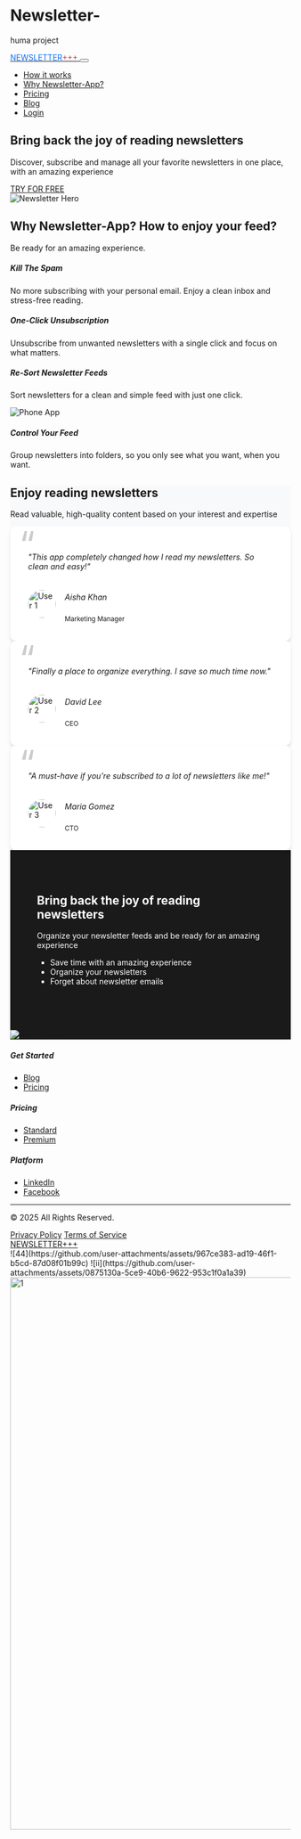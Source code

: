 # Newsletter-
huma project
<!DOCTYPE html>
<html lang="en">
<head>
  <meta charset="UTF-8">
  <meta name="viewport" content="width=device-width, initial-scale=1.0">
  <title>Newsletter App</title>

  <!-- Bootstrap CSS -->
  <link href="https://cdn.jsdelivr.net/npm/bootstrap@5.3.3/dist/css/bootstrap.min.css" rel="stylesheet">

  <!-- Bootstrap Icons -->
  <link href="https://cdn.jsdelivr.net/npm/bootstrap-icons@1.11.3/font/bootstrap-icons.css" rel="stylesheet">

  <style>
    .quote-icon {
      font-size: 4rem;
      color: #ccc;
      line-height: 0.5;
      position: absolute;
      top: 1rem;
      left: 1rem;
    }
    .testimonial-card {
      background-color: #fff;
      padding: 2rem;
      border-radius: 10px;
      box-shadow: 0 4px 6px rgba(0, 0, 0, 0.1);
      position: relative;
    }
    .testimonial-card p {
      font-style: italic;
      margin-bottom: 1.5rem;
    }
    .testimonial-info {
      display: flex;
      align-items: center;
    }
    .testimonial-info img {
      width: 50px;
      height: 50px;
      border-radius: 50%;
      margin-right: 1rem;
    }
    .quote-section {
      background-color: #f8f9fa;
    }
    .footer-cta {
      background-color: #1a1a1a;
    }
    .footer-cta .text-content {
      padding: 3rem;
      color: #fff;
    }
    .footer-cta .image-content img {
      max-width: 100%;
      height: auto;
    }
    .newsletter-app {
      color: #0d6efd;
    }
    .newsletter-app-plus {
      color: #dc3545;
    }
  </style>
</head>
<body>

  <!-- Navbar -->
  <nav class="navbar navbar-expand-lg navbar-light bg-light py-3">
    <div class="container">
      <a class="navbar-brand fw-bold" href="#">
        <span class="newsletter-app">NEWSLETTER</span><span class="newsletter-app-plus">+++</span>
      </a>
      <button class="navbar-toggler" type="button" data-bs-toggle="collapse" data-bs-target="#navbarNav">
        <span class="navbar-toggler-icon"></span>
      </button>
      <div class="collapse navbar-collapse" id="navbarNav">
        <ul class="navbar-nav ms-auto">
          <li class="nav-item"><a class="nav-link active" href="#">How it works</a></li>
          <li class="nav-item"><a class="nav-link" href="#">Why Newsletter-App?</a></li>
          <li class="nav-item"><a class="nav-link" href="#">Pricing</a></li>
          <li class="nav-item"><a class="nav-link" href="#">Blog</a></li>
          <li class="nav-item"><a class="nav-link btn btn-success text-white" href="#">Login</a></li>
        </ul>
      </div>
    </div>
  </nav>

  <!-- Hero -->
  <section class="py-5 bg-light">
    <div class="container">
      <div class="row align-items-center flex-column-reverse flex-md-row">
        <div class="col-md-6 text-center text-md-start mb-4 mb-md-0">
          <h1 class="display-5 fw-bold mb-3">Bring back the joy of reading newsletters</h1>
          <p class="lead mb-4">Discover, subscribe and manage all your favorite newsletters in one place, with an amazing experience</p>
          <a href="#" class="btn btn-primary btn-lg">TRY FOR FREE</a>
        </div>
        <div class="col-md-6 text-center">
          <img src="./1.png" alt="Newsletter Hero" class="img-fluid rounded">
        </div>
      </div>
    </div>
  </section>

  <!-- Features -->
  <section class="py-5">
    <div class="container">
      <div class="row text-center mb-5">
        <div class="col-12">
          <h2 class="fw-bold">Why Newsletter-App? How to enjoy your feed?</h2>
          <p class="lead">Be ready for an amazing experience.</p>
        </div>
      </div>
      <div class="row justify-content-center">
        <div class="col-md-4 mb-4">
          <div class="card p-3 text-center border-0">
            <h5 class="fw-bold">Kill The Spam</h5>
            <p>No more subscribing with your personal email. Enjoy a clean inbox and stress-free reading.</p>
          </div>
        </div>
        <div class="col-md-4 mb-4">
          <div class="card p-3 text-center border-0">
            <h5 class="fw-bold">One-Click Unsubscription</h5>
            <p>Unsubscribe from unwanted newsletters with a single click and focus on what matters.</p>
          </div>
        </div>
      </div>
      <div class="row justify-content-center align-items-center mt-5">
        <div class="col-md-4 mb-4 text-center">
          <h5 class="fw-bold">Re-Sort Newsletter Feeds</h5>
          <p>Sort newsletters for a clean and simple feed with just one click.</p>
        </div>
        <div class="col-md-4 mb-4 text-center">
          <img src="./n.jpg" alt="Phone App" class="img-fluid rounded">
        </div>
        <div class="col-md-4 mb-4 text-center">
          <h5 class="fw-bold">Control Your Feed</h5>
          <p>Group newsletters into folders, so you only see what you want, when you want.</p>
        </div>
      </div>
    </div>
  </section>

  <!-- Testimonials -->
  <section class="py-5 quote-section">
    <div class="container text-center">
      <h2 class="fw-bold">Enjoy reading newsletters</h2>
      <p class="lead mb-5">Read valuable, high-quality content based on your interest and expertise</p>
      <div class="row">
        <div class="col-md-4">
          <div class="testimonial-card mb-4">
            <span class="quote-icon">“</span>
            <p>"This app completely changed how I read my newsletters. So clean and easy!"</p>
            <div class="testimonial-info">
              <img src="./44.jpg" alt="User 1">
              <div>
                <p class="mb-0 fw-bold">Aisha Khan</p>
                <small class="text-muted">Marketing Manager</small>
              </div>
            </div>
          </div>
        </div>
        <div class="col-md-4">
          <div class="testimonial-card mb-4">
            <span class="quote-icon">“</span>
            <p>"Finally a place to organize everything. I save so much time now."</p>
            <div class="testimonial-info">
              <img src="./ii.jpg" alt="User 2">
              <div>
                <p class="mb-0 fw-bold">David Lee</p>
                <small class="text-muted">CEO</small>
              </div>
            </div>
          </div>
        </div>
        <div class="col-md-4">
          <div class="testimonial-card mb-4">
            <span class="quote-icon">“</span>
            <p>"A must-have if you’re subscribed to a lot of newsletters like me!"</p>
            <div class="testimonial-info">
              <img src="./68.jpg" alt="User 3">
              <div>
                <p class="mb-0 fw-bold">Maria Gomez</p>
                <small class="text-muted">CTO</small>
              </div>
            </div>
          </div>
        </div>
      </div>
    </div>
  </section>

  <!-- Footer CTA -->
  <section class="footer-cta py-5">
    <div class="container">
      <div class="row align-items-center">
        <div class="col-md-6 text-content">
          <h2 class="fw-bold">Bring back the joy of reading newsletters</h2>
          <p>Organize your newsletter feeds and be ready for an amazing experience</p>
          <ul class="list-unstyled">
            <li><i class="bi bi-check-circle-fill text-success me-2"></i> Save time with an amazing experience</li>
            <li><i class="bi bi-check-circle-fill text-success me-2"></i> Organize your newsletters</li>
            <li><i class="bi bi-check-circle-fill text-success me-2"></i> Forget about newsletter emails</li>
          </ul>
          <a href="#" class="btn btn-success btn-lg mt-3">TRY NOW</a>
        </div>
        <div class="col-md-6 image-content text-center">
          <img src="./back.jpg" alt="App Preview" class="img-fluid rounded">
        </div>
      </div>
    </div>
  </section>

  <!-- Footer -->
  <footer class="py-5 bg-dark text-white">
    <div class="container">
      <div class="row">
        <div class="col-md-3">
          <h5>Get Started</h5>
          <ul class="list-unstyled">
            <li><a href="#" class="text-white text-decoration-none">Blog</a></li>
            <li><a href="#" class="text-white text-decoration-none">Pricing</a></li>
          </ul>
        </div>
        <div class="col-md-3">
          <h5>Pricing</h5>
          <ul class="list-unstyled">
            <li><a href="#" class="text-white text-decoration-none">Standard</a></li>
            <li><a href="#" class="text-white text-decoration-none">Premium</a></li>
          </ul>
        </div>
        <div class="col-md-3">
          <h5>Platform</h5>
          <ul class="list-unstyled">
            <li><a href="#" class="text-white text-decoration-none">LinkedIn</a></li>
            <li><a href="#" class="text-white text-decoration-none">Facebook</a></li>
          </ul>
        </div>
      </div>
      <hr class="mt-4 border-white">
      <div class="d-flex flex-column flex-md-row justify-content-between align-items-center pt-3">
        <p class="mb-0">© 2025 All Rights Reserved.</p>
        <div class="d-flex mt-2 mt-md-0">
          <a href="#" class="me-3 text-white text-decoration-none">Privacy Policy</a>
          <a href="#" class="me-3 text-white text-decoration-none">Terms of Service</a>
        </div>
        <a href="#" class="btn btn-success mt-2 mt-md-0">NEWSLETTER+++</a>
      </div>
    </div>
  </footer>

  <!-- Bootstrap Bundle (for navbar toggler only, no custom JS needed) -->
  <script src="https://cdn.jsdelivr.net/npm/bootstrap@5.3.3/dist/js/bootstrap.bundle.min.js"></script>

</body>
</html>
![44](https://github.com/user-attachments/assets/967ce383-ad19-46f1-b5cd-87d08f01b99c)
![ii](https://github.com/user-attachments/assets/0875130a-5ce9-40b6-9622-953c1f0a1a39)
<img width="1056" height="992" alt="1" src="https://github.com/user-attachments/assets/6d9252f5-b452-4e1c-b82c-9113756bb08d" /> 
